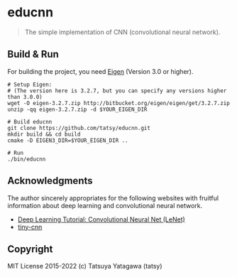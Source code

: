 educnn
===

> The simple implementation of CNN (convolutional neural network).

## Build & Run

For building the project, you need [Eigen](http://eigen.tuxfamily.org/index.php) (Version 3.0 or higher).

```shell
# Setup Eigen:
# (The version here is 3.2.7, but you can specify any versions higher than 3.0.0)
wget -O eigen-3.2.7.zip http://bitbucket.org/eigen/eigen/get/3.2.7.zip
unzip -qq eigen-3.2.7.zip -d $YOUR_EIGEN_DIR

# Build educnn
git clone https://github.com/tatsy/educnn.git
mkdir build && cd build
cmake -D EIGEN3_DIR=$YOUR_EIGEN_DIR ..

# Run
./bin/educnn
```

## Acknowledgments

The author sincerely appropriates for the following websites with fruitful information about deep learning and convolutional neural network.

* [Deep Learning Tutorial: Convolutional Neural Net (LeNet)](http://deeplearning.net/tutorial/lenet.html)
* [tiny-cnn](https://github.com/nyanp/tiny-cnn)

## Copyright

MIT License 2015-2022 (c) Tatsuya Yatagawa (tatsy)
